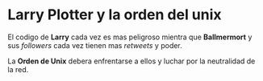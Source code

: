 # Larry Plotter y la orden del unix

El codigo de **Larry** cada vez es mas peligroso mientra que **Ballmermort** y sus *followers* cada vez tienen mas *retweets* y poder.

La **Orden de Unix** debera enfrentarse a ellos y luchar por la neutralidad de la red.
